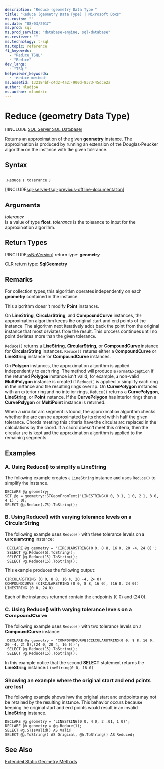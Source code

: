 ```yaml
---
description: "Reduce (geometry Data Type)"
title: "Reduce (geometry Data Type) | Microsoft Docs"
ms.custom: ""
ms.date: "08/03/2017"
ms.prod: sql
ms.prod_service: "database-engine, sql-database"
ms.reviewer: ""
ms.technology: t-sql
ms.topic: reference
f1_keywords: 
  - "Reduce_TSQL"
  - "Reduce"
dev_langs: 
  - "TSQL"
helpviewer_keywords: 
  - "Reduce method"
ms.assetid: 132184bf-c4d2-4a27-900d-8373445dce2a
author: MladjoA
ms.author: mlandzic 
---
```

# Reduce (geometry Data Type)
[!INCLUDE [SQL Server SQL Database](../../includes/applies-to-version/sql-asdb.md)]

Returns an approximation of the given **geometry** instance. The approximation is produced by running an extension of the Douglas-Peucker algorithm on the instance with the given tolerance.
  
## Syntax  
  
```  
  
.Reduce ( tolerance )  
```  
  
[!INCLUDE[sql-server-tsql-previous-offline-documentation](../../includes/sql-server-tsql-previous-offline-documentation.md)]

## Arguments
 *tolerance*  
 Is a value of type **float**. *tolerance* is the tolerance to input for the approximation algorithm.  
  
## Return Types  
 [!INCLUDE[ssNoVersion](../../includes/ssnoversion-md.md)] return type: **geometry**  
  
 CLR return type: **SqlGeometry**  
  
## Remarks  
 For collection types, this algorithm operates independently on each **geometry** contained in the instance.  
  
 This algorithm doesn't modify **Point** instances.  
  
 On **LineString**, **CircularString**, and **CompoundCurve** instances, the approximation algorithm keeps the original start and end points of the instance. The algorithm next iteratively adds back the point from the original instance that most deviates from the result. This process continues until no point deviates more than the given tolerance.  
  
 `Reduce()` returns a **LineString**, **CircularString**, or **CompoundCurve** instance for **CircularString** instances.  `Reduce()` returns either a **CompoundCurve** or **LineString** instance for **CompoundCurve** instances.  
  
 On **Polygon** instances, the approximation algorithm is applied independently to each ring. The method will produce a `FormatException` if the returned **Polygon** instance isn't valid; for example, a non-valid **MultiPolygon** instance is created if `Reduce()` is applied to simplify each ring in the instance and the resulting rings overlap.  On **CurvePolygon** instances with an exterior ring and no interior rings, `Reduce()` returns a **CurvePolygon**, **LineString**, or **Point** instance.  If the **CurvePolygon** has interior rings then a **CurvePolygon** or **MultiPoint** instance is returned.  
  
 When a circular arc segment is found, the approximation algorithm checks whether the arc can be approximated by its chord within half the given tolerance. Chords meeting this criteria have the circular arc replaced in the calculations by the chord. If a chord doesn't meet this criteria, then the circular arc is kept and the approximation algorithm is applied to the remaining segments.  
  
## Examples  
  
### A. Using Reduce() to simplify a LineString  
 The following example creates a `LineString` instance and uses `Reduce()` to simplify the instance.  
  
```  
DECLARE @g geometry;  
SET @g = geometry::STGeomFromText('LINESTRING(0 0, 0 1, 1 0, 2 1, 3 0, 4 1)', 0);  
SELECT @g.Reduce(.75).ToString();  
```  
  
### B. Using Reduce() with varying tolerance levels on a CircularString  
 The following example uses `Reduce()` with three tolerance levels on a **CircularString** instance:  
  
```
 DECLARE @g geometry = 'CIRCULARSTRING(0 0, 8 8, 16 0, 20 -4, 24 0)'; 
 SELECT @g.Reduce(5).ToString(); 
 SELECT @g.Reduce(15).ToString(); 
 SELECT @g.Reduce(16).ToString();
 ```  
  
 This example produces the following output:  
  
 ```
 CIRCULARSTRING (0 0, 8 8, 16 0, 20 -4, 24 0) 
 COMPOUNDCURVE (CIRCULARSTRING (0 0, 8 8, 16 0), (16 0, 24 0)) 
 LINESTRING (0 0, 24 0)
 ```  
  
 Each of the instances returned contain the endpoints (0 0) and (24 0).  
  
### C. Using Reduce() with varying tolerance levels on a CompoundCurve  
 The following example uses `Reduce()` with two tolerance levels on a **CompoundCurve** instance:  
  
```
 DECLARE @g geometry = 'COMPOUNDCURVE(CIRCULARSTRING(0 0, 8 8, 16 0, 20 -4, 24 0),(24 0, 20 4, 16 0))';  
 SELECT @g.Reduce(15).ToString();  
 SELECT @g.Reduce(16).ToString();
 ```  
  
 In this example notice that the second **SELECT** statement returns the **LineString** instance: `LineString(0 0, 16 0)`.  
  
### Showing an example where the original start and end points are lost  
 The following example shows how the original start and endpoints may not be retained by the resulting instance. This behavior occurs because keeping the original start and end points would result in an invalid **LineString** instance.  
  
```  
DECLARE @g geometry = 'LINESTRING(0 0, 4 0, 2 .01, 1 0)';  
DECLARE @h geometry = @g.Reduce(1);  
SELECT @g.STIsValid() AS Valid  
SELECT @g.ToString() AS Original, @h.ToString() AS Reduced;  
```  
  
## See Also  
 [Extended Static Geometry Methods](../../t-sql/spatial-geometry/extended-static-geometry-methods.md)  
  
